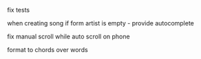 fix tests

when creating song 
    if form artist is empty - provide autocomplete

fix manual scroll while auto scroll on phone

format to chords over words